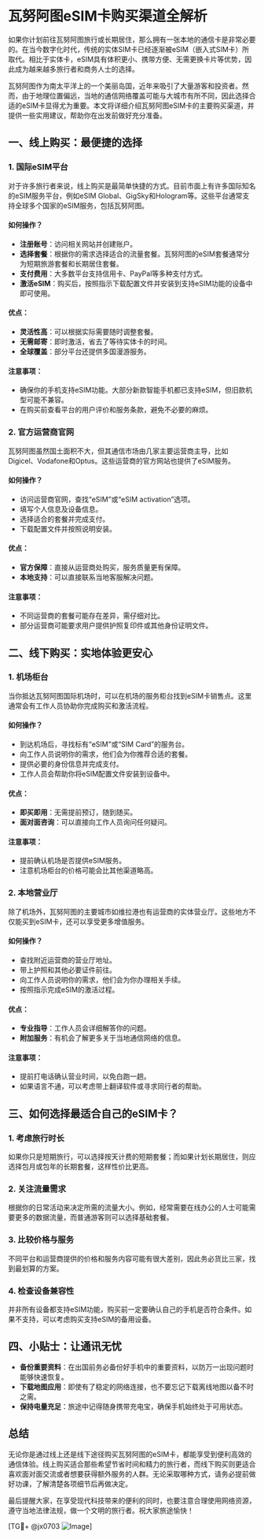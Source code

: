 # 瓦努阿图eSIM卡购买渠道全解析

如果你计划前往瓦努阿图旅行或长期居住，那么拥有一张本地的通信卡是非常必要的。在当今数字化时代，传统的实体SIM卡已经逐渐被eSIM（嵌入式SIM卡）所取代。相比于实体卡，eSIM具有体积更小、携带方便、无需更换卡片等优势，因此成为越来越多旅行者和商务人士的选择。

瓦努阿图作为南太平洋上的一个美丽岛国，近年来吸引了大量游客和投资者。然而，由于地理位置偏远，当地的通信网络覆盖可能与大城市有所不同，因此选择合适的eSIM卡显得尤为重要。本文将详细介绍瓦努阿图eSIM卡的主要购买渠道，并提供一些实用建议，帮助你在出发前做好充分准备。

## 一、线上购买：最便捷的选择

### 1. 国际eSIM平台
对于许多旅行者来说，线上购买是最简单快捷的方式。目前市面上有许多国际知名的eSIM服务平台，例如eSIM Global、GigSky和Hologram等。这些平台通常支持全球多个国家的eSIM服务，包括瓦努阿图。

#### 如何操作？
- **注册账号**：访问相关网站并创建账户。
- **选择套餐**：根据你的需求选择适合的流量套餐。瓦努阿图的eSIM套餐通常分为短期旅游套餐和长期居住套餐。
- **支付费用**：大多数平台支持信用卡、PayPal等多种支付方式。
- **激活eSIM**：购买后，按照指示下载配置文件并安装到支持eSIM功能的设备中即可使用。

#### 优点：
- **灵活性高**：可以根据实际需要随时调整套餐。
- **无需邮寄**：即时激活，省去了等待实体卡的时间。
- **全球覆盖**：部分平台还提供多国漫游服务。

#### 注意事项：
- 确保你的手机支持eSIM功能。大部分新款智能手机都已支持eSIM，但旧款机型可能不兼容。
- 在购买前查看平台的用户评价和服务条款，避免不必要的麻烦。

### 2. 官方运营商官网
瓦努阿图虽然国土面积不大，但其通信市场由几家主要运营商主导，比如Digicel、Vodafone和Optus。这些运营商的官方网站也提供了eSIM服务。

#### 如何操作？
- 访问运营商官网，查找“eSIM”或“eSIM activation”选项。
- 填写个人信息及设备信息。
- 选择适合的套餐并完成支付。
- 下载配置文件并按照说明安装。

#### 优点：
- **官方保障**：直接从运营商处购买，服务质量更有保障。
- **本地支持**：可以直接联系当地客服解决问题。

#### 注意事项：
- 不同运营商的套餐可能存在差异，需仔细对比。
- 部分运营商可能要求用户提供护照复印件或其他身份证明文件。

## 二、线下购买：实地体验更安心

### 1. 机场柜台
当你抵达瓦努阿图国际机场时，可以在机场的服务柜台找到eSIM卡销售点。这里通常会有工作人员协助你完成购买和激活流程。

#### 如何操作？
- 到达机场后，寻找标有“eSIM”或“SIM Card”的服务台。
- 向工作人员说明你的需求，他们会为你推荐合适的套餐。
- 提供必要的身份信息并完成支付。
- 工作人员会帮助你将eSIM配置文件安装到设备中。

#### 优点：
- **即买即用**：无需提前预订，随到随买。
- **面对面咨询**：可以直接向工作人员询问任何疑问。

#### 注意事项：
- 提前确认机场是否提供eSIM服务。
- 注意机场柜台的价格可能会比其他渠道略高。

### 2. 本地营业厅
除了机场外，瓦努阿图的主要城市如维拉港也有运营商的实体营业厅。这些地方不仅能买到eSIM卡，还可以享受更多增值服务。

#### 如何操作？
- 查找附近运营商的营业厅地址。
- 带上护照和其他必要证件前往。
- 向工作人员说明你的需求，他们会为你办理相关手续。
- 按照指示完成eSIM的激活过程。

#### 优点：
- **专业指导**：工作人员会详细解答你的问题。
- **附加服务**：有机会了解更多关于当地通信网络的信息。

#### 注意事项：
- 提前打电话确认营业时间，以免白跑一趟。
- 如果语言不通，可以考虑带上翻译软件或寻求同行者的帮助。

## 三、如何选择最适合自己的eSIM卡？

### 1. 考虑旅行时长
如果你只是短期旅行，可以选择按天计费的短期套餐；而如果计划长期居住，则应选择包月或包年的长期套餐，这样性价比更高。

### 2. 关注流量需求
根据你的日常活动来决定所需的流量大小。例如，经常需要在线办公的人士可能需要更多的数据流量，而普通游客则可以选择基础套餐。

### 3. 比较价格与服务
不同平台和运营商提供的价格和服务内容可能有很大差别，因此务必货比三家，找到最划算的方案。

### 4. 检查设备兼容性
并非所有设备都支持eSIM功能，购买前一定要确认自己的手机是否符合条件。如果不支持，可以考虑购买支持eSIM的备用设备。

## 四、小贴士：让通讯无忧

- **备份重要资料**：在出国前务必备份好手机中的重要资料，以防万一出现问题时能够快速恢复。
- **下载地图应用**：即使有了稳定的网络连接，也不要忘记下载离线地图以备不时之需。
- **保持电量充足**：旅途中记得随身携带充电宝，确保手机始终处于可用状态。

## 总结

无论你是通过线上还是线下途径购买瓦努阿图的eSIM卡，都能享受到便利高效的通信体验。线上购买适合那些希望节省时间和精力的旅行者，而线下购买则更适合喜欢面对面交流或者想要获得额外服务的人群。无论采取哪种方式，请务必提前做好功课，了解清楚各项细节后再做决定。

最后提醒大家，在享受现代科技带来的便利的同时，也要注意合理使用网络资源，遵守当地法律法规，做一个文明的旅行者。祝大家旅途愉快！

[TG💪+ @jx0703 ![Image](https://github.com/user-attachments/assets/dbca1d08-cadb-493c-b0ec-ad6f7a83f270)]